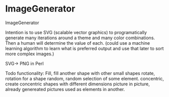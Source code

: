 # ImageGenerator
ImageGenerator

  Intention is to use SVG (scalable vector graphics) to programatically generate many iterations around a theme and many color combinations.
  Then a human will determine the value of each. 
  (could use a machine learning algorithm to learn what is preferred output and use that later to sort more complex images.)
  
  SVG-> PNG in Perl

Todo functionality:
  Fill, fill another shape with other small shapes
  rotate, rotation for a shape
  random, random selection of some element.
  concentric, create concentric shapes with different dimensions
  picture in picture, already genereated pictures used as elements in another.
  
